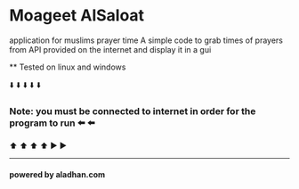 # Moageet AlSaloat 

application for muslims prayer time 
A simple code to grab times of prayers from API provided on the internet and display it in a gui 

** Tested on linux and windows

 :arrow_down: :arrow_down: :arrow_down: :arrow_down: :arrow_down:
### Note: you must be connected to internet in order for the program to run  :arrow_left: :arrow_left:
 :arrow_up: :arrow_up: :arrow_up: :arrow_up:                :arrow_forward:  :arrow_forward:
 
 -----------
#### powered by aladhan.com

